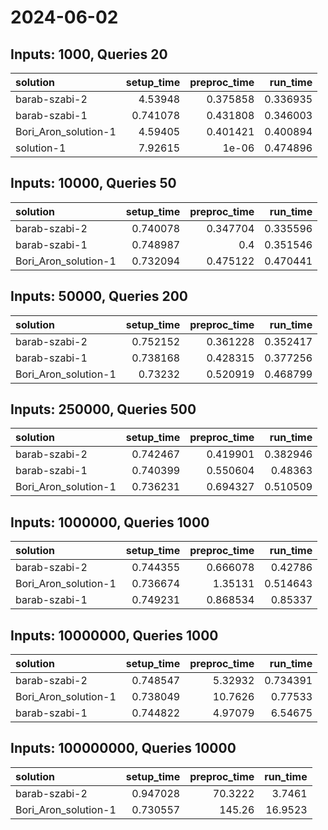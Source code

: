 # 2024-06-02

## Inputs: 1000, Queries 20

| solution             |   setup_time |   preproc_time |   run_time |
|:---------------------|-------------:|---------------:|-----------:|
| barab-szabi-2        |     4.53948  |       0.375858 |   0.336935 |
| barab-szabi-1        |     0.741078 |       0.431808 |   0.346003 |
| Bori_Aron_solution-1 |     4.59405  |       0.401421 |   0.400894 |
| solution-1           |     7.92615  |       1e-06    |   0.474896 |

## Inputs: 10000, Queries 50

| solution             |   setup_time |   preproc_time |   run_time |
|:---------------------|-------------:|---------------:|-----------:|
| barab-szabi-2        |     0.740078 |       0.347704 |   0.335596 |
| barab-szabi-1        |     0.748987 |       0.4      |   0.351546 |
| Bori_Aron_solution-1 |     0.732094 |       0.475122 |   0.470441 |

## Inputs: 50000, Queries 200

| solution             |   setup_time |   preproc_time |   run_time |
|:---------------------|-------------:|---------------:|-----------:|
| barab-szabi-2        |     0.752152 |       0.361228 |   0.352417 |
| barab-szabi-1        |     0.738168 |       0.428315 |   0.377256 |
| Bori_Aron_solution-1 |     0.73232  |       0.520919 |   0.468799 |

## Inputs: 250000, Queries 500

| solution             |   setup_time |   preproc_time |   run_time |
|:---------------------|-------------:|---------------:|-----------:|
| barab-szabi-2        |     0.742467 |       0.419901 |   0.382946 |
| barab-szabi-1        |     0.740399 |       0.550604 |   0.48363  |
| Bori_Aron_solution-1 |     0.736231 |       0.694327 |   0.510509 |

## Inputs: 1000000, Queries 1000

| solution             |   setup_time |   preproc_time |   run_time |
|:---------------------|-------------:|---------------:|-----------:|
| barab-szabi-2        |     0.744355 |       0.666078 |   0.42786  |
| Bori_Aron_solution-1 |     0.736674 |       1.35131  |   0.514643 |
| barab-szabi-1        |     0.749231 |       0.868534 |   0.85337  |

## Inputs: 10000000, Queries 1000

| solution             |   setup_time |   preproc_time |   run_time |
|:---------------------|-------------:|---------------:|-----------:|
| barab-szabi-2        |     0.748547 |        5.32932 |   0.734391 |
| Bori_Aron_solution-1 |     0.738049 |       10.7626  |   0.77533  |
| barab-szabi-1        |     0.744822 |        4.97079 |   6.54675  |

## Inputs: 100000000, Queries 10000

| solution             |   setup_time |   preproc_time |   run_time |
|:---------------------|-------------:|---------------:|-----------:|
| barab-szabi-2        |     0.947028 |        70.3222 |     3.7461 |
| Bori_Aron_solution-1 |     0.730557 |       145.26   |    16.9523 |